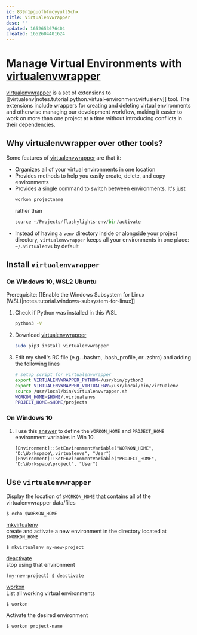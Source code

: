 ```yaml
---
id: 839n1pguofbfmcyyull5chx
title: Virtualenvwrapper
desc: ''
updated: 1652653676404
created: 1652604401624
---
```

# Manage Virtual Environments with [virtualenvwrapper](https://virtualenvwrapper.readthedocs.org/en/latest/)

[virtualenvwrapper](https://virtualenvwrapper.readthedocs.org/en/latest/) is a set of extensions to [[virtualenv|notes.tutorial.python.virtual-environment.virtualenv]] tool. The extensions include wrappers for creating and deleting virtual environments and otherwise managing our development workflow, making it easier to work on more than one project at a time without introducing conflicts in their dependencies.

## Why virtualenvwrapper over other tools?

Some features of [virtualenvwrapper](https://virtualenvwrapper.readthedocs.org/en/latest/) are that it:
- Organizes all of your virtual environments in one location
- Provides methods to help you easily create, delete, and copy environments
- Provides a single command to switch between environments. It's just
    ```python
    workon projectname
    ```
    rather than
    ```python
    source ~/Projects/flashylights-env/bin/activate
    ```
- Instead of having a `venv` directory inside or alongside your project directory, `virtualenvwrapper` keeps all your environments in one place: `~/.virtualenvs` by default

## Install `virtualenvwrapper`

### On Windows 10, WSL2 Ubuntu

Prerequisite: [[Enable the Windows Subsystem for Linux (WSL)|notes.tutorial.windows-subsystem-for-linux]]

1. Check if Python was installed in this WSL  
    ```bash
    python3 -V
    ```
2. Download [virtualenvwrapper](https://virtualenvwrapper.readthedocs.org/en/latest/)
    ```bash
    sudo pip3 install virtualenvwrapper
    ```
3. Edit my shell's RC file (e.g. .bashrc, .bash_profile, or .zshrc) and adding the following lines
    ```bash
    # setup script for virtualenvwrapper
    export VIRTUALENVWRAPPER_PYTHON=/usr/bin/python3
    export VIRTUALENVWRAPPER_VIRTUALENV=/usr/local/bin/virtualenv
    source /usr/local/bin/virtualenvwrapper.sh
    WORKON_HOME=$HOME/.virtualenvs
    PROJECT_HOME=$HOME/projects
    ```

### On Windows 10
1. I use this [answer](https://stackoverflow.com/questions/20979474/how-can-i-set-environment-variable-workon-home-for-virtualenvwrapper-win/56120236#56120236) to define the `WORKON_HOME` and `PROJECT_HOME` environment variables in Win 10.
    ```shell
    [Environment]::SetEnvironmentVariable("WORKON_HOME", "D:\Workspace\.virtualenvs", "User")
    [Environment]::SetEnvironmentVariable("PROJECT_HOME", "D:\Workspace\project", "User")
    ```

## Use `virtualenvwrapper`

Display the location of `$WORKON_HOME` that contains all of the virtualenvwrapper data/files
```shell
$ echo $WORKON_HOME
```

[mkvirtualenv](http://virtualenvwrapper.readthedocs.org/en/latest/command_ref.html#mkvirtualenv)  
create and activate a new environment in the directory located at `$WORKON_HOME`
```shell
$ mkvirtualenv my-new-project
```

[deactivate](http://virtualenvwrapper.readthedocs.org/en/latest/command_ref.html#deactivate)  
stop using that environment
```shell
(my-new-project) $ deactivate
```

[workon](http://virtualenvwrapper.readthedocs.org/en/latest/command_ref.html#workon)  
List all working virtual environments
```shell
$ workon
```
Activate the desired environment
```shell
$ workon project-name
```